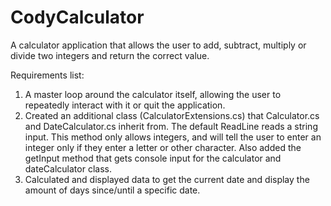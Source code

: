 # CodyCalculator

A calculator application that allows the user to add, subtract, multiply or divide two integers and return the correct value.

Requirements list:

1. A master loop around the calculator itself, allowing the user to repeatedly interact with it or quit the application.
2. Created an additional class (CalculatorExtensions.cs) that Calculator.cs and DateCalculator.cs inherit from. The default ReadLine reads a string input. This method only allows integers, and will tell the user to enter an integer only if they enter a letter or other character. Also added the getInput method that gets console input for the calculator and dateCalculator class.
3. Calculated and displayed data to get the current date and display the amount of days since/until a specific date.

